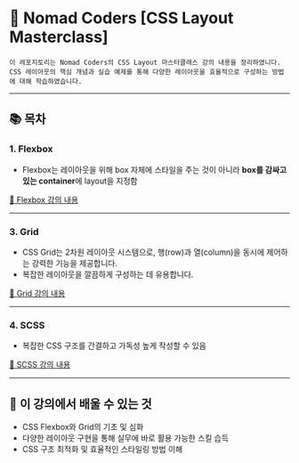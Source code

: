 # 🎨 Nomad Coders [CSS Layout Masterclass]
~~~
이 레포지토리는 Nomad Coders의 CSS Layout 마스터클래스 강의 내용을 정리하였니다.  
CSS 레이아웃의 핵심 개념과 실습 예제를 통해 다양한 레이아웃을 효율적으로 구성하는 방법에 대해 학습하였습니다.
~~~

---

## 📚 목차

### 1. **Flexbox**
- Flexbox는 레이아웃을 위해 box 자체에 스타일을 주는 것이 아니라 **box를 감싸고 있는 container**에 layout을 지정함

[🔗 Flexbox 강의 내용](./docs/flex-box.md)
  
---

### 3. **Grid**
- CSS Grid는 2차원 레이아웃 시스템으로, 행(row)과 열(column)을 동시에 제어하는 강력한 기능을 제공합니다.
- 복잡한 레이아웃을 깔끔하게 구성하는 데 유용합니다.

[🔗 Grid 강의 내용](./docs/grid.md)

---

### 4. **SCSS**
- 복잡한 CSS 구조를 간결하고 가독성 높게 작성할 수 있음

[🔗 SCSS 강의 내용](./docs/scss.md)

---

## 🚀 이 강의에서 배울 수 있는 것
- CSS Flexbox와 Grid의 기초 및 심화
- 다양한 레이아웃 구현을 통해 실무에 바로 활용 가능한 스킬 습득
- CSS 구조 최적화 및 효율적인 스타일링 방법 이해
